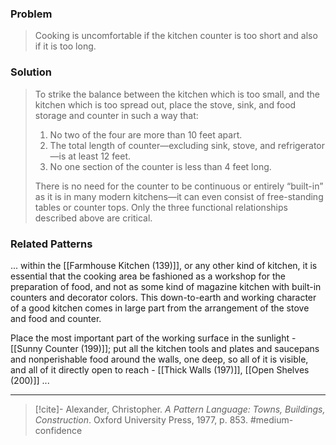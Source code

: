 ### Problem
>Cooking is uncomfortable if the kitchen counter is too short and also if it is too long.

### Solution
>To strike the balance between the kitchen which is too small, and the kitchen which is too spread out, place the stove, sink, and food storage and counter in such a way that:
>1. No two of the four are more than 10 feet apart.
>2. The total length of counter—excluding sink, stove, and refrigerator—is at least 12 feet.
>3. No one section of the counter is less than 4 feet long.
>
>There is no need for the counter to be continuous or entirely “built-in” as it is in many modern kitchens—it can even consist of free-standing tables or counter tops. Only the three functional relationships described above are critical.

### Related Patterns
... within the [[Farmhouse Kitchen (139)]], or any other kind of kitchen, it is essential that the cooking area be fashioned as a workshop for the preparation of food, and not as some kind of magazine kitchen with built-in counters and decorator colors. This down-to-earth and working character of a good kitchen comes in large part from the arrangement of the stove and food and counter.

Place the most important part of the working surface in the sunlight - [[Sunny Counter (199)]]; put all the kitchen tools and plates and saucepans and nonperishable food around the walls, one deep, so all of it is visible, and all of it directly open to reach - [[Thick Walls (197)]], [[Open Shelves (200)]] ...

---

> [!cite]- Alexander, Christopher. _A Pattern Language: Towns, Buildings, Construction_. Oxford University Press, 1977, p. 853.
> #medium-confidence 
